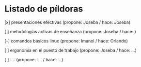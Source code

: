 # Listado de píldoras

[x] presentaciones efectivas (propone: Joseba / hace: Joseba)

[ ] metodologías activas de enseñanza (propone: Joseba / hace: )

[-] comandos básicos linux (propone: Imanol / hace: Orlando)

[ ] ergonomía en el puesto de trabajo (propone: Joseba / hace: ...)

[ ] .... (propone: .... / hace: ...)
